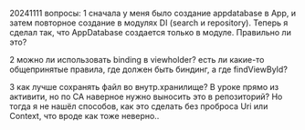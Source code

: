 20241111 вопросы: 
1 сначала у меня было создание appdatabase в App, и затем повторное создание в модулях DI (search и repository). 
Теперь я сделал так, что AppDatabase создается только в модуле. Правильно ли это? 

2 можно ли использовать binding в viewholder? есть ли какие-то общепринятые правила, где должен быть биндинг, а где findViewById?

3 как лучше сохранять файл во внутр.хранилище? В уроке прямо из активити, но по CA наверное нужно выносить это в репозиторий? 
Но тогда я не нашёл способов, как это сделать без проброса Uri или Context, что вроде как тоже неверно..

